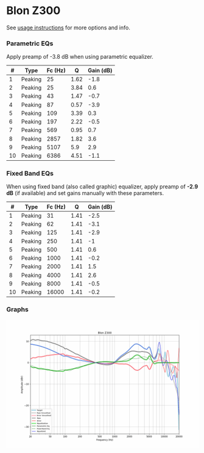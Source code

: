 # Blon Z300
See [usage instructions](https://github.com/jaakkopasanen/AutoEq#usage) for more options and info.

### Parametric EQs
Apply preamp of -3.8 dB when using parametric equalizer.

|   # | Type    |   Fc (Hz) |    Q |   Gain (dB) |
|-----|---------|-----------|------|-------------|
|   1 | Peaking |        25 | 1.62 |        -1.8 |
|   2 | Peaking |        25 | 3.84 |         0.6 |
|   3 | Peaking |        43 | 1.47 |        -0.7 |
|   4 | Peaking |        87 | 0.57 |        -3.9 |
|   5 | Peaking |       109 | 3.39 |         0.3 |
|   6 | Peaking |       197 | 2.22 |        -0.5 |
|   7 | Peaking |       569 | 0.95 |         0.7 |
|   8 | Peaking |      2857 | 1.82 |         3.6 |
|   9 | Peaking |      5107 | 5.9  |         2.9 |
|  10 | Peaking |      6386 | 4.51 |        -1.1 |

### Fixed Band EQs
When using fixed band (also called graphic) equalizer, apply preamp of **-2.9 dB** (if available) and set gains manually with these parameters.

|   # | Type    |   Fc (Hz) |    Q |   Gain (dB) |
|-----|---------|-----------|------|-------------|
|   1 | Peaking |        31 | 1.41 |        -2.5 |
|   2 | Peaking |        62 | 1.41 |        -3.1 |
|   3 | Peaking |       125 | 1.41 |        -2.9 |
|   4 | Peaking |       250 | 1.41 |        -1   |
|   5 | Peaking |       500 | 1.41 |         0.6 |
|   6 | Peaking |      1000 | 1.41 |        -0.2 |
|   7 | Peaking |      2000 | 1.41 |         1.5 |
|   8 | Peaking |      4000 | 1.41 |         2.6 |
|   9 | Peaking |      8000 | 1.41 |        -0.5 |
|  10 | Peaking |     16000 | 1.41 |        -0.2 |

### Graphs
![](./Blon%20Z300.png)
